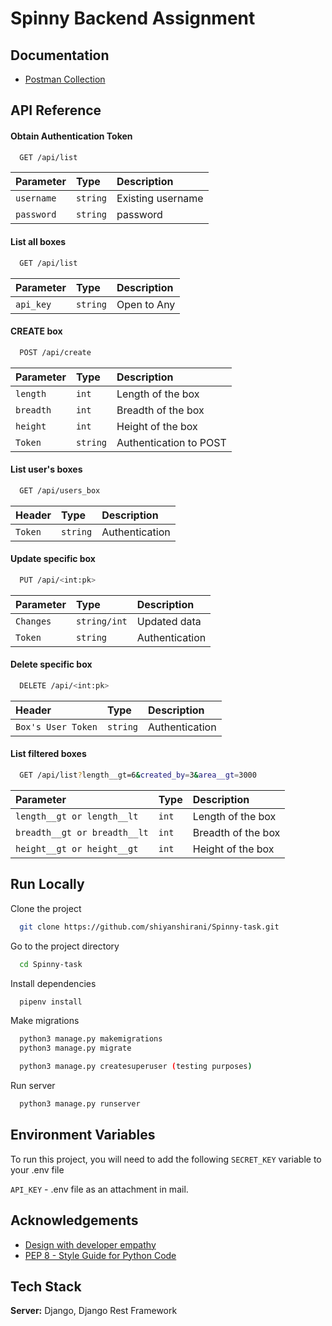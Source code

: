 # Spinny Backend Assignment

## Documentation

- [Postman Collection](https://documenter.getpostman.com/view/11525932/UVkiRJ5z)

## API Reference

#### Obtain Authentication Token

```bash
  GET /api/list
```

| Parameter  | Type     | Description       |
| :--------- | :------- | :---------------- |
| `username` | `string` | Existing username |
| `password` | `string` | password          |

#### List all boxes

```bash
  GET /api/list
```

| Parameter | Type     | Description |
| :-------- | :------- | :---------- |
| `api_key` | `string` | Open to Any |

#### CREATE box

```bash
  POST /api/create
```

| Parameter | Type     | Description            |
| :-------- | :------- | :--------------------- |
| `length`  | `int`    | Length of the box      |
| `breadth` | `int`    | Breadth of the box     |
| `height`  | `int`    | Height of the box      |
| `Token`   | `string` | Authentication to POST |

#### List user's boxes

```bash
  GET /api/users_box
```

| Header  | Type     | Description    |
| :------ | :------- | :------------- |
| `Token` | `string` | Authentication |

#### Update specific box

```bash
  PUT /api/<int:pk>
```

| Parameter | Type         | Description    |
| :-------- | :----------- | :------------- |
| `Changes` | `string/int` | Updated data   |
| `Token`   | `string`     | Authentication |

#### Delete specific box

```bash
  DELETE /api/<int:pk>
```

| Header             | Type     | Description    |
| :----------------- | :------- | :------------- |
| `Box's User Token` | `string` | Authentication |

#### List filtered boxes

```bash
  GET /api/list?length__gt=6&created_by=3&area__gt=3000
```

| Parameter                    | Type  | Description        |
| :--------------------------- | :---- | :----------------- |
| `length__gt or length__lt`   | `int` | Length of the box  |
| `breadth__gt or breadth__lt` | `int` | Breadth of the box |
| `height__gt or height__gt`   | `int` | Height of the box  |

## Run Locally

Clone the project

```bash
  git clone https://github.com/shiyanshirani/Spinny-task.git
```

Go to the project directory

```bash
  cd Spinny-task
```

Install dependencies

```bash
  pipenv install
```

Make migrations

```bash
  python3 manage.py makemigrations
  python3 manage.py migrate
```

```bash
  python3 manage.py createsuperuser (testing purposes)
```

Run server

```bash
  python3 manage.py runserver
```

## Environment Variables

To run this project, you will need to add the following `SECRET_KEY` variable to your .env file

`API_KEY` - .env file as an attachment in mail.

## Acknowledgements

- [Design with developer empathy](https://apiguide.readthedocs.io/en/latest/principles/empathy.html#:~:text=Design%20with%20developer%20empathy&text=Perhaps%20the%20most%20important%20criteria,will%20remain%20undiscovered%20or%20unrealised)
- [PEP 8 - Style Guide for Python Code](https://www.python.org/dev/peps/pep-0008/)

## Tech Stack

**Server:** Django, Django Rest Framework
